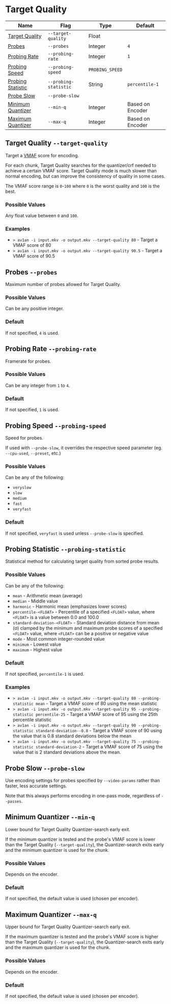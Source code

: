 # Target Quality

Name | Flag | Type | Default
--- | --- | --- | ---
[Target Quality](#target-quality---target-quality) | `--target-quality` | Float | 
[Probes](#probes---probes) | `--probes` | Integer | `4`
[Probing Rate](#probing-rate---probing-rate) | `--probing-rate` | Integer | `1`
[Probing Speed](#probing-speed---probing-speed) | `--probing-speed` | `PROBING_SPEED` |
[Probing Statistic](#probing-statistic---probing-statistic) | `--probing-statistic` | String | `percentile-1`
[Probe Slow](#probe-slow---probe-slow) | `--probe-slow` || 
[Minimum Quantizer](#minimum-quantizer---min-q) | `--min-q` | Integer | Based on Encoder
[Maximum Quantizer](#maximum-quantizer---max-q) | `--max-q` | Integer | Based on Encoder


## Target Quality `--target-quality`

Target a [VMAF](https://github.com/Netflix/vmaf) score for encoding.

For each chunk, Target Quality searches for the quantizer/crf needed to achieve a certain VMAF score. Target Quality mode is much slower than normal encoding, but can improve the consistency of quality in some cases.

The VMAF score range is `0`-`100` where `0` is the worst quality and `100` is the best.

### Possible Values

Any float value between `0` and `100`.

### Examples

* `> av1an -i input.mkv -o output.mkv --target-quality 80` - Target a VMAF score of 80
* `> av1an -i input.mkv -o output.mkv --target-quality 90.5` - Target a VMAF score of 90.5

## Probes `--probes`

Maximum number of probes allowed for Target Quality.

### Possible Values

Can be any positive integer.

### Default

If not specified, `4` is used.

## Probing Rate `--probing-rate`

Framerate for probes.

### Possible Values

Can be any integer from `1` to `4`.

### Default

If not specified, `1` is used.

## Probing Speed `--probing-speed`

Speed for probes.

If used with `--probe-slow`, it overrides the respective speed parameter (eg. `--cpu-used`, `--preset`, etc.)

### Possible Values

Can be any of the following:

* `veryslow`
* `slow`
* `medium`
* `fast`
* `veryfast`

### Default

If not specified, `veryfast` is used unless `--probe-slow` is specified.

## Probing Statistic `--probing-statistic`

Statistical method for calculating target quality from sorted probe results.

### Possible Values

Can be any of the following:

* `mean` - Arithmetic mean (average)
* `median` - Middle value
* `harmonic` - Harmonic mean (emphasizes lower scores)
* `percentile-<FLOAT>` - Percentile of a specified `<FLOAT>` value, where `<FLOAT>` is a value between 0.0 and 100.0
* `standard-deviation-<FLOAT>` - Standard deviation distance from mean (σ) clamped by the minimum and maximum probe scores of a specified `<FLOAT>` value, where `<FLOAT>` can be a positive or negative value
* `mode` - Most common integer-rounded value
* `minimum` - Lowest value
* `maximum` - Highest value

### Default

If not specified, `percentile-1` is used.

### Examples

* `> av1an -i input.mkv -o output.mkv --target-quality 80 --probing-statistic mean` - Target a VMAF score of 80 using the mean statistic
* `> av1an -i input.mkv -o output.mkv --target-quality 95 --probing-statistic percentile-25` - Target a VMAF score of 95 using the 25th percentile statistic
* `> av1an -i input.mkv -o output.mkv --target-quality 90 --probing-statistic standard-deviation--0.8` - Target a VMAF score of 90 using the value that is 0.8 standard deviations below the mean
* `> av1an -i input.mkv -o output.mkv --target-quality 75 --probing-statistic standard-deviation-2` - Target a VMAF score of 75 using the value that is 2 standard deviations above the mean.

## Probe Slow `--probe-slow`

Use encoding settings for probes specified by `--video-params` rather than faster, less accurate settings.

Note that this always performs encoding in one-pass mode, regardless of `--passes`.

## Minimum Quantizer `--min-q`

Lower bound for Target Quality Quantizer-search early exit.

If the minimum quantizer is tested and the probe's VMAF score is lower than the Target Quality (`--target-quality`), the Quantizer-search exits early and the minimum quantizer is used for the chunk.

### Possible Values

Depends on the encoder.

### Default

If not specified, the default value is used (chosen per encoder).

## Maximum Quantizer `--max-q`

Upper bound for Target Quality Quantizer-search early exit.

If the maximum quantizer is tested and the probe's VMAF score is higher than the Target Quality (`--target-quality`), the Quantizer-search exits early and the maximum quantizer is used for the chunk.

### Possible Values

Depends on the encoder.

### Default

If not specified, the default value is used (chosen per encoder).